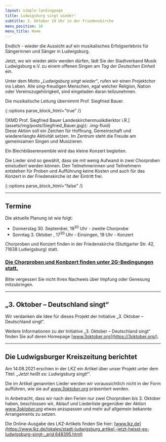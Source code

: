 ```yaml
---
layout: simple-landingpage
title: Ludwigsburg singt wieder!
subtitle: 3. Oktober 19 Uhr in der Friedenskirche
menu_position: 10
menu_title: Home
---
```

<span class="fs-2">E</span>ndlich - wieder die Aussicht auf ein musikalisches Erfolgserlebnis
für Sängerinnen und Sänger in Ludwigsburg.

Jetzt, wo wir wieder aktiv werden dürfen, lädt Sie der
Stadtverband Musik Ludwigsburg e.V.
zu einem offenen Singen am _Tag der Deutschen Einheit_ ein.

Unter dem Motto _„Ludwigsburg singt wieder“_, rufen wir einen
Projektchor ins Leben.
Alle sing-freudigen Menschen, egal welcher Religion,
Nation oder Vereinszugehörigkeit, sind eingeladen daran teilzunehmen.


Die musikalische Leitung übernimmt Prof. Siegfried Bauer.

{::options parse_block_html="true" /}
<div class="container">
<div class="row">
  <div class="col-sm-6 col-md-4 col-lg-3 px-5 px-sm-1">
  ![KMD Prof. Siegfried Bauer Landeskirchenmusikdierktor i.R.](assets/img/posts/Siegfried_Bauer.jpg){: .img-fluid}
  </div>
  <div class="col pl-0 pl-lg-2">
  Diese Aktion soll ein Zeichen für Hoffnung, Gemeinschaft und wiedererlangte Aktivität setzen. 
  Im Zentrum steht die Freude am gemeinsamen Singen und Musizieren.

Ein Blechbläserensemble wird das kleine Konzert begleiten.

Die Lieder sind so gewählt, dass sie mit wenig Aufwand
in zwei Chorproben einstudiert werden können.
Den Teilnehmerinnen und Teilnehmern entstehen für Proben und Aufführung keine Kosten und
auch für das Konzert in der Friedenskirche ist der Eintritt frei.
  </div>
</div>
</div>
{::options parse_block_html="false" /}

---
## Termine
Die aktuelle Planung ist wie folgt:
- Donnerstag 30. September, 19<sup>30</sup> Uhr - zweite Chorprobe
- Sonntag 3. Oktober , 17<sup>30</sup> Uhr - Einsingen, 19 Uhr - Konzert

Chorproben und Konzert finden in der Friedenskirche (Stuttgarter Str. 42, 71638 Ludwigsburg) statt.

### <u>Die Chorproben und Konbzert finden unter 2G-Bedingungen statt.</u>

Bitte vergessen Sie nicht Ihren Nachweis über Impfung oder Genesung mitzubringen.

---
## „3. Oktober – Deutschland  singt“

Wir verdanken die Idee für dieses Projekt der Initiative „3. Oktober – Deutschland  singt“.

Weitere Informationen zu der Initiative „3. Oktober – Deutschland  singt“ finden Sie auf deren
Homepage [www.3oktober.org](https://3oktober.org/).

---
## Die Ludwigsburger Kreiszeitung berichtet

Am 14.08.2021 erschien in der LKZ ein Artikel über unser Projekt
unter dem Titel: _„Jetzt heißt es: Ludwigsburg singt!“_.

Die im Artikel genannten Lieder werden wir voraussichtlich nicht in
der Form aufführen, wie sie auf _www.3oktober.org_ präsentiert werden.

In Anbetracht, dass wir nach den Ferien nur zwei Chorproben bis 3. Oktober haben,
beschlossen wir, Ablauf und Liederliste gegenüber der Aktion _www.3oktober.org_
etwas anzupassen und mehr auf allgemein bekannte Arrangements zu setzen.

Die Online-Ausgabe des LKZ-Artikels finden Sie hier:
[www.lkz.de](https://www.lkz.de/lokales/stadt-ludwigsburg_artikel,-jetzt-heisst-es-ludwigsburg-singt-_arid,648395.html)


